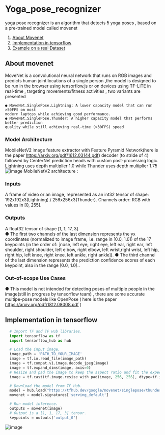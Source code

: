 # Yoga_pose_recognizer
yoga pose recognizer is an algorithm that detects 5 yoga poses , based on a pre-trained model called movenet 

 1. [About Movenet](#about-movenet)
 2. [Implementation in tensorflow](#Implementation-in-tensorflow)
 3. [Example on a real Dataset](#Example-on-a-real-Dataset)

## About movenet 
MoveNet is a convolutional neural network that runs on RGB images and predicts human joint locations of a single person ,the model is designed to be run in the browser using tensorflow.js or on devices using TF-LITE in real-time , targeting movements/fitness  activities , two variants are presented 
 
    ● MoveNet.SinglePose.Lightning: A lower capacity model that can run >50FPS on most
    modern laptops while achieving good performance.
    ● MoveNet.SinglePose.Thunder: A higher capacity model that performs better prediction
    quality while still achieving real-time (>30FPS) speed
### Model Architecture
MobileNetV2 image feature extractor with Feature Pyramid Network(here is the paper https://arxiv.org/pdf/1612.03144.pdf) decoder (to stride of 4)
followed by CenterNet prediction heads with custom post-processing logic. Lightning uses depth multiplier 1.0 while Thunder uses depth multiplier 1.75 
![image](https://user-images.githubusercontent.com/47725118/130789918-65d968b8-5a5e-46a2-9129-8d9225435eb6.png)
MobileNetV2 architecture : 
### Inputs
A frame of video or an image, represented as an int32 tensor of shape: 192x192x3(Lightning) / 256x256x3(Thunder). Channels order: RGB with values in [0, 255].
### Outputs
A float32 tensor of shape [1, 1, 17, 3].<br>
● The first two channels of the last dimension represents the yx coordinates (normalized to image frame, i.e. range in [0.0, 1.0]) of the 17 keypoints (in the order of: [nose, left eye, right eye, left ear, right ear, left shoulder, right shoulder, left elbow, right elbow, left wrist,right wrist, left hip, right hip, left knee, right knee, left ankle, right ankle]).
● The third channel of the last dimension represents the prediction confidence scores of
each keypoint, also in the range [0.0, 1.0]..<br>
### Out-of-scope Use Cases 
● This model is not intended for detecting poses of multiple people in the image(still in progress by tensorflow team) , there are some accurate multipe-pose models like OpenPose ( here is the paper https://arxiv.org/pdf/1812.08008.pdf )  

## Implementation in tensorflow
```python
  # Import TF and TF Hub libraries.
  import tensorflow as tf
  import tensorflow_hub as hub

  # Load the input image.
  image_path = 'PATH_TO_YOUR_IMAGE'
  image = tf.io.read_file(image_path)
  image = tf.compat.v1.image.decode_jpeg(image)
  image = tf.expand_dims(image, axis=0)
  # Resize and pad the image to keep the aspect ratio and fit the expected size.
  image = tf.cast(tf.image.resize_with_pad(image, 256, 256), dtype=tf.int32)

  # Download the model from TF Hub.
  model = hub.load("https://tfhub.dev/google/movenet/singlepose/thunder/4")
  movenet = model.signatures['serving_default']

  # Run model inference.
  outputs = movenet(image)
  # Output is a [1, 1, 17, 3] tensor.
  keypoints = outputs['output_0']
  ```
![image](https://user-images.githubusercontent.com/47725118/130782594-675721c3-e6a8-417d-b963-73d001400993.png)

  
